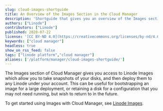 ```yaml
---
slug: cloud-images-shortguide
title: An Overview of the Images Section in the Cloud Manager
description: 'Shortguide that gives you an overview of the Images section of the Cloud Manager.'
authors: ["Linode"]
contributors: ["Linode"]
published: 2020-07-22
license: '[CC BY-ND 4.0](https://creativecommons.org/licenses/by-nd/4.0)'
keywords: ["cloud manager"]
headless: true
show_on_rss_feed: false
tags: ["linode platform","cloud manager"]
aliases: ['/platform/manager/cloud-images-shortguide/']
---
```


The Images section of Cloud Manager gives you access to Linode Images which allow you to take snapshots of your disks, and then deploy them to any Linode under your account. This can be useful for bootstrapping an image for a large deployment, or retaining a disk for a configuration that you may not need running, but wish to return to in the future.

To get started using Images with Cloud Manager, see [Linode Images](/docs/products/tools/images/).
